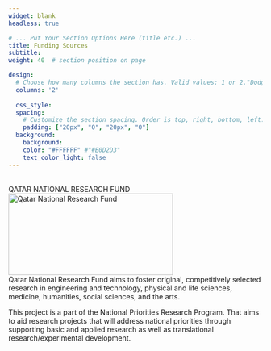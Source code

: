 ```yaml
---
widget: blank
headless: true

# ... Put Your Section Options Here (title etc.) ...
title: Funding Sources
subtitle:
weight: 40  # section position on page

design:
  # Choose how many columns the section has. Valid values: 1 or 2."DodgerBlue"
  columns: '2'
  
  css_style: 
  spacing:
    # Customize the section spacing. Order is top, right, bottom, left.
    padding: ["20px", "0", "20px", "0"]
  background:
    background:
    color: "#FFFFFF" #"#E0D2D3"
    text_color_light: false
---
```

<br>
QATAR NATIONAL RESEARCH FUND
<br>
<img src="images/fund.png" alt="Qatar National Research Fund" width="326" height="162">
<br>
Qatar National Research Fund aims to foster original, competitively selected research in engineering and technology, physical and life sciences, medicine, humanities, social sciences, and the arts.

This project is a part of the National Priorities Research Program. That aims to aid research projects that will address national priorities through supporting basic and applied research as well as translational research/experimental development.
<br>
